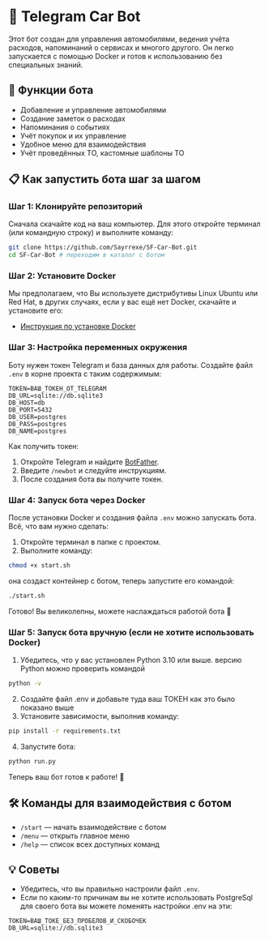 # 🚗 Telegram Car Bot

Этот бот создан для управления автомобилями, ведения учёта расходов, напоминаний о сервисах и многого другого. Он легко запускается с помощью Docker и готов к использованию без специальных знаний.

## 🔧 Функции бота

- Добавление и управление автомобилями
- Создание заметок о расходах
- Напоминания о событиях
- Учёт покупок и их управление
- Удобное меню для взаимодействия
- Учёт проведённых ТО, кастомные шаблоны ТО

## 📋 Как запустить бота шаг за шагом

### Шаг 1: Клонируйте репозиторий
Сначала скачайте код на ваш компьютер. Для этого откройте терминал (или командную строку) и выполните команду:

```bash
git clone https://github.com/Sayrrexe/SF-Car-Bot.git
cd SF-Car-Bot # переходим в каталог с ботом
```

### Шаг 2: Установите Docker
Мы предполагаем, что Вы используете дистрибутивы Linux Ubuntu или Red Hat, в других случаях, если у вас ещё нет Docker, скачайте и установите его:

- [Инструкция по установке Docker](https://docs.docker.com/get-docker/)

### Шаг 3: Настройка переменных окружения

Боту нужен токен Telegram и база данных для работы. Создайте файл `.env` в корне проекта с таким содержимым:

```env
TOKEN=ВАШ_ТОКЕН_ОТ_TELEGRAM
DB_URL=sqlite://db.sqlite3
DB_HOST=db
DB_PORT=5432
DB_USER=postgres
DB_PASS=postgres
DB_NAME=postgres
```

Как получить токен:
1. Откройте Telegram и найдите [BotFather](https://t.me/BotFather).
2. Введите `/newbot` и следуйте инструкциям.
3. После создания бота вы получите токен.

### Шаг 4: Запуск бота через Docker

После установки Docker и создания файла `.env` можно запускать бота. Всё, что вам нужно сделать:

1. Откройте терминал в папке с проектом.
2. Выполните команду:

```bash
chmod +x start.sh
```

она создаст контейнер с ботом, теперь запустите его командой:

```bash
./start.sh
```

Готово! Вы великолепны, можете наслаждаться работой бота 🎉

### Шаг 5: Запуск бота вручную (если не хотите использовать Docker)

1. Убедитесь, что у вас установлен Python 3.10 или выше.
версию Python можно проверить командой
```bash
python -v
```
2. Создайте файл .env и добавьте туда ваш ТОКЕН как это было показано выше
3. Установите зависимости, выполнив команду:

```bash
pip install -r requirements.txt
```

4. Запустите бота:

```bash
python run.py
```

Теперь ваш бот готов к работе! 🎉

## 🛠 Команды для взаимодействия с ботом

- `/start` — начать взаимодействие с ботом
- `/menu` — открыть главное меню
- `/help` — список всех доступных команд

## 💡 Советы
- Убедитесь, что вы правильно настроили файл `.env`.
- Если по каким-то причинам вы не хотите использовать PostgreSql для своего бота вы можете поменять настройки .env на эти:
```env
TOKEN=ВАШ_ТОКЕ_БЕЗ_ПРОБЕЛОВ_И_СКОБОЧЕК
DB_URL=sqlite://db.sqlite3
```